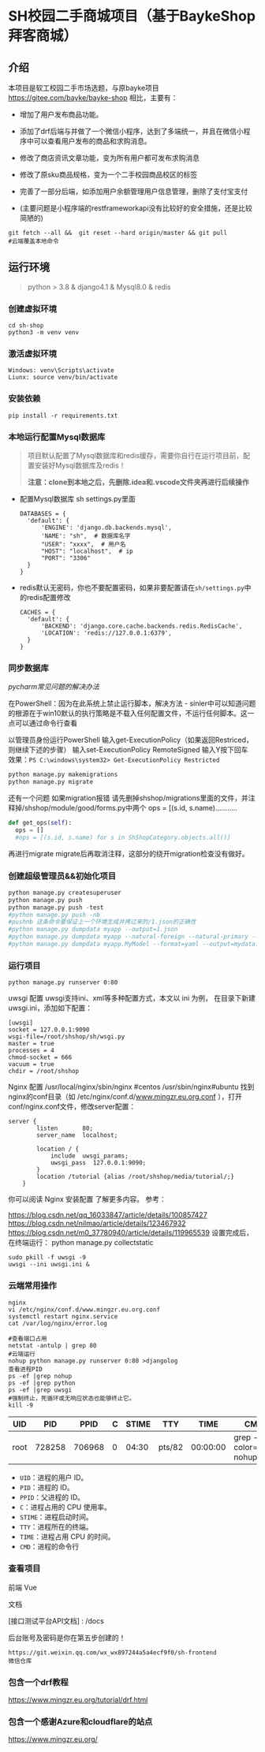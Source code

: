 # SH校园二手商城项目（基于BaykeShop拜客商城）

## 介绍

本项目是软工校园二手市场选题，与原bayke项目 https://gitee.com/bayke/bayke-shop 相比，主要有：

* 增加了用户发布商品功能。

* 添加了drf后端与并做了一个微信小程序，达到了多端统一，并且在微信小程序中可以查看用户发布的商品和求购消息。

* 修改了商店资讯文章功能，变为所有用户都可发布求购消息

* 修改了原sku商品规格，变为一个二手校园商品校区的标签

* 完善了一部分后端，如添加用户余额管理用户信息管理，删除了支付宝支付
* (主要问题是小程序端的restframeworkapi没有比较好的安全措施，还是比较简陋的)

```
git fetch --all &&  git reset --hard origin/master && git pull
#云端覆盖本地命令
```

## 运行环境

> python > 3.8 & django4.1 & Mysql8.0 & redis

### 创建虚拟环境

```
cd sh-shop
python3 -m venv venv
```

### 激活虚拟环境

```
Windows: venv\Scripts\activate
Liunx: source venv/bin/activate
```

### 安装依赖

```
pip install -r requirements.txt
```

### 本地运行配置Mysql数据库

> 项目默认配置了Mysql数据库和redis缓存，需要你自行在运行项目前，配置安装好Mysql数据库及redis！
>
> **注意：clone到本地之后，先删除.idea和.vscode文件夹再进行后续操作**

- 配置Mysql数据库
  sh settings.py里面

  ```
  DATABASES = {
    'default': {
        'ENGINE': 'django.db.backends.mysql',
        'NAME': "sh",  # 数据库名字
        "USER": "xxxx",  # 用户名
        "HOST": "localhost",  # ip
        "PORT": "3306"
    }
  }
  ```

- redis默认无密码，你也不要配置密码，如果非要配置请在`sh/settings.py`中的redis配置修改

  ```
  CACHES = {
    'default': {
        'BACKEND': 'django.core.cache.backends.redis.RedisCache',
        'LOCATION': 'redis://127.0.0.1:6379',
    }
  }
  ```

### 同步数据库

*pycharm常见问题的解决办法*

在PowerShell：因为在此系统上禁止运行脚本，解决方法 - sinler中可以知道问题的根源在于win10默认的执行策略是不载入任何配置文件，不运行任何脚本。这一点可以通过命令行查看

以管理员身份运行PowerShell
输入get-ExecutionPolicy（如果返回Restriced，则继续下述的步骤）
输入set-ExecutionPolicy RemoteSigned
输入Y按下回车
效果：`PS C:\windows\system32> Get-ExecutionPolicy
Restricted`

```bash
python manage.py makemigrations
python manage.py migrate
```
还有一个问题 如果migration报错
请先删掉shshop/migrations里面的文件，并注释掉/shshop/module/good/forms.py中两个 ops = [(s.id, s.name)...........
```python
def get_ops(self):
  ops = []
  #ops = [(s.id, s.name) for s in ShShopCategory.objects.all()]
```
再进行migrate migrate后再取消注释，这部分的绕开migration检查没有做好。

### 创建超级管理员&&初始化项目

```python
python manage.py createsuperuser
python manage.py push
python manage.py push -test
#python manage.py push -nb
#pushnb 这条命令要保证上一个环境生成并拷过来的/1.json的正确性
#python manage.py dumpdata myapp --output=1.json
#python manage.py dumpdata myapp --natural-foreign --natural-primary --output=1.json
#python manage.py dumpdata myapp.MyModel --format=yaml --output=mydata.yaml
```



### 运行项目

```
python manage.py runserver 0:80
```

uwsgi 配置
uwsgi支持ini、xml等多种配置方式，本文以 ini 为例， 在目录下新建uwsgi.ini，添加如下配置：
```
[uwsgi]
socket = 127.0.0.1:9090
wsgi-file=/root/shshop/sh/wsgi.py
master = true
processes = 4
chmod-socket = 666
vacuum = true
chdir = /root/shshop

```
Nginx 配置
/usr/local/nginx/sbin/nginx #centos
 /usr/sbin/nginx#ubuntu
找到nginx的conf目录（如 /etc/nginx/conf.d/www.mingzr.eu.org.conf ），打开conf/nginx.conf文件，修改server配置：
```
server {
        listen       80;
        server_name  localhost;

        location / {
            include  uwsgi_params;
            uwsgi_pass  127.0.0.1:9090;
        }
        location /tutorial {alias /root/shshop/media/tutorial/;}
    }
  ```
你可以阅读 Nginx 安装配置 了解更多内容。
参考：

https://blog.csdn.net/qq_16033847/article/details/100857427
https://blog.csdn.net/nilmao/article/details/123467932
https://blog.csdn.net/m0_37780940/article/details/119965539
设置完成后，在终端运行：
python manage.py collectstatic
```
sudo pkill -f uwsgi -9
uwsgi --ini uwsgi.ini &

````
### 云端常用操作

```
nginx
vi /etc/nginx/conf.d/www.mingzr.eu.org.conf
systemctl restart nginx.service
cat /var/log/nginx/error.log

#查看端口占用
netstat -antulp | grep 80
#云端运行
nohup python manage.py runserver 0:80 >djangolog
查看进程PID
ps -ef |grep nohup
ps -ef |grep python
ps -ef |grep uwsgi
#强制终止，死循环或无响应状态也能够终止它。
kill -9
```

| UID  | PID    | PPID   | C   | STIME | TTY    | TIME     | CMD                     |
| ---- | ------ | ------ | --- | ----- | ------ | -------- | ----------------------- |
| root | 728258 | 706968 | 0   | 04:30 | pts/82 | 00:00:00 | grep --color=auto nohup |

- `UID`：进程的用户 ID。
- `PID`：进程的 ID。
- `PPID`：父进程的 ID。
- `C`：进程占用的 CPU 使用率。
- `STIME`：进程启动时间。
- `TTY`：进程所在的终端。
- `TIME`：进程占用 CPU 的时间。
- `CMD`：进程的命令行

### 查看项目

前端
Vue



文档

[接口测试平台API文档] : /docs

后台账号及密码是你在第五步创建的！

```
https://git.weixin.qq.com/wx_wx897244a5a4ecf9f0/sh-frontend
微信仓库
```

### 包含一个drf教程

https://www.mingzr.eu.org/tutorial/drf.html

### 包含一个感谢Azure和cloudflare的站点

https://www.mingzr.eu.org/